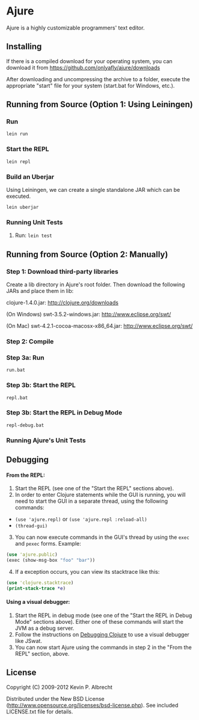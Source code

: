 # Ajure

Ajure is a highly customizable programmers' text editor.

## Installing

If there is a compiled download for your operating system, you can download it from https://github.com/onlyafly/ajure/downloads

After downloading and uncompressing the archive to a folder, execute the appropriate "start" file for your system (start.bat for Windows, etc.).

## Running from Source (Option 1: Using Leiningen)

### Run

`lein run`

### Start the REPL

`lein repl`

### Build an Uberjar

Using Leiningen, we can create a single standalone JAR
which can be executed.

`lein uberjar`

### Running Unit Tests

1. Run: `lein test`

## Running from Source (Option 2: Manually)

### Step 1: Download third-party libraries

Create a lib directory in Ajure's root folder. Then download the
following JARs and place them in lib:

clojure-1.4.0.jar:
http://clojure.org/downloads

(On Windows) swt-3.5.2-windows.jar:
http://www.eclipse.org/swt/

(On Mac) swt-4.2.1-cocoa-macosx-x86_64.jar:
http://www.eclipse.org/swt/

### Step 2: Compile

### Step 3a: Run

`run.bat`

### Step 3b: Start the REPL

`repl.bat`

### Step 3b: Start the REPL in Debug Mode

`repl-debug.bat`

### Running Ajure's Unit Tests

## Debugging

#### From the REPL:

1. Start the REPL (see one of the "Start the REPL" sections above).
2. In order to enter Clojure statements while the GUI is running, you will need to start
the GUI in a separate thread, using the following commands:
 * `(use 'ajure.repl)` or `(use 'ajure.repl :reload-all)`
 * `(thread-gui)`
3. You can now execute commands in the GUI's thread by using the `exec` and `pexec` forms. Example:
```clojure
(use 'ajure.public)
(exec (show-msg-box "foo" "bar"))
```
4. If a exception occurs, you can view its stacktrace like this:
```clojure
(use 'clojure.stacktrace)
(print-stack-trace *e)
```

#### Using a visual debugger:

1. Start the REPL in debug mode (see one of the "Start the REPL in Debug Mode" sections above). Either one of these commands will start the JVM as a debug server.
2. Follow the instructions on [Debugging Clojure](http://dev.clojure.org/display/doc/Debugging) to use a visual debugger like JSwat.
3. You can now start Ajure using the commands in step 2 in the "From the REPL" section, above.

## License

Copyright (C) 2009-2012 Kevin P. Albrecht

Distributed under the New BSD License (http://www.opensource.org/licenses/bsd-license.php). See included LICENSE.txt file for details.
